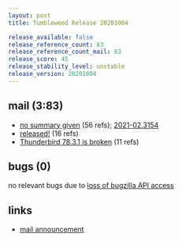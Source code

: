 ```yaml
---
layout: post
title: Tumbleweed Release 20201004

release_available: false
release_reference_count: 83
release_reference_count_mail: 83
release_score: 45
release_stability_level: unstable
release_version: 20201004
---
```


## mail (3:83)

- [no summary given](https://github.com/boombatower/tumbleweed-review/issues/10) (56 refs); [2021-02.3154](https://github.com/boombatower/tumbleweed-review/issues/10)
- [released!](https://lists.opensuse.org/opensuse-factory/2020-10/msg00036.html) (16 refs)
- [Thunderbird 78.3.1 is broken](https://lists.opensuse.org/opensuse-factory/2020-10/msg00026.html) (11 refs)

## bugs (0)

<!--more-->

no relevant bugs due to [loss of bugzilla API access](https://bugzilla.opensuse.org/show_bug.cgi?id=1157722)



## links

- [mail announcement](https://github.com/boombatower/tumbleweed-review/issues/10)
